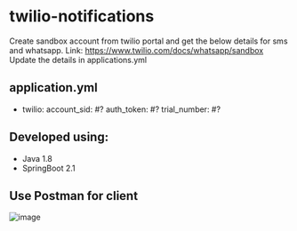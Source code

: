 # twilio-notifications

Create sandbox account from twilio portal and get the below details for sms and whatsapp. Link: https://www.twilio.com/docs/whatsapp/sandbox
Update the details in applications.yml

## application.yml

* twilio:
    account_sid: #?
    auth_token: #?
    trial_number: #?

## Developed using:

* Java 1.8
* SpringBoot 2.1

## Use Postman for client

 ![image](https://user-images.githubusercontent.com/65528044/124364335-78ffd200-dc5e-11eb-8267-ccc4f96c2cac.png)
